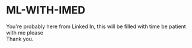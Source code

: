 # ML-WITH-IMED
You're probably here from Linked In,
this will be filled with time be patient with me please    
Thank you. 

